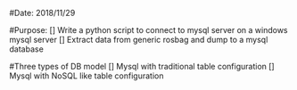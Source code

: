 #Date: 2018/11/29

#Purpose: 
[] Write a python script to connect to mysql server on a windows mysql server
[] Extract data from generic rosbag and dump to a mysql database

#Three types of DB model
[] Mysql with traditional table configuration
[] Mysql with NoSQL like table configuration


